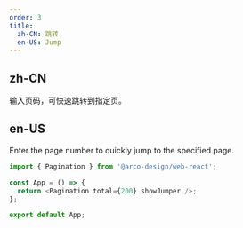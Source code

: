 ```yaml
---
order: 3
title:
  zh-CN: 跳转
  en-US: Jump
---
```


## zh-CN

输入页码，可快速跳转到指定页。

## en-US

Enter the page number to quickly jump to the specified page.

```js
import { Pagination } from '@arco-design/web-react';

const App = () => {
  return <Pagination total={200} showJumper />;
};

export default App;
```
